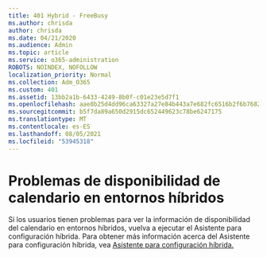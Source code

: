 ```yaml
---
title: 401 Hybrid - FreeBusy
ms.author: chrisda
author: chrisda
ms.date: 04/21/2020
ms.audience: Admin
ms.topic: article
ms.service: o365-administration
ROBOTS: NOINDEX, NOFOLLOW
localization_priority: Normal
ms.collection: Adm_O365
ms.custom: 401
ms.assetid: 13bb2a1b-6433-4249-8b0f-c01e23e5d7f1
ms.openlocfilehash: aae8b25d4dd96ca63327a27e84b443a7e682fc6516b2f6b76820da6b125dc1f4
ms.sourcegitcommit: b5f7da89a650d2915dc652449623c78be6247175
ms.translationtype: MT
ms.contentlocale: es-ES
ms.lasthandoff: 08/05/2021
ms.locfileid: "53945318"
---
```

# <a name="calendar-freebusy-issues-in-hybrid-environments"></a>Problemas de disponibilidad de calendario en entornos híbridos

Si los usuarios tienen problemas para ver la información de disponibilidad del calendario en entornos híbridos, vuelva a ejecutar el Asistente para configuración híbrida. Para obtener más información acerca del Asistente para configuración híbrida, vea [Asistente para configuración híbrida.](https://go.microsoft.com/fwlink/p/?linkid=528149)
